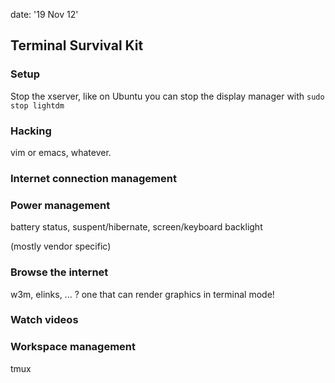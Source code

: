 date: '19 Nov 12'


## Terminal Survival Kit

### Setup

Stop the xserver, like on Ubuntu you can stop the display manager with `sudo stop lightdm`

### Hacking

vim or emacs, whatever.

### Internet connection management

### Power management

battery status, suspent/hibernate, screen/keyboard backlight

(mostly vendor specific)

### Browse the internet

w3m, elinks, ... ? one that can render graphics in terminal mode!

### Watch videos

### Workspace management

tmux
